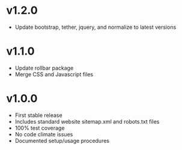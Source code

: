 v1.2.0
======

 - Update bootstrap, tether, jquery, and normalize to latest versions


v1.1.0
======

 - Update rollbar package
 - Merge CSS and Javascript files


v1.0.0
======

 - First stable release
 - Includes standard website sitemap.xml and robots.txt files
 - 100% test coverage
 - No code climate issues
 - Documented setup/usage procedures
